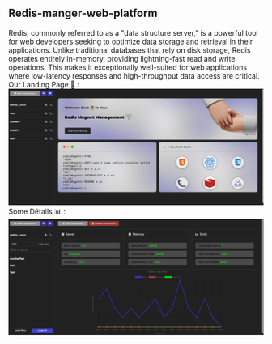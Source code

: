 <h2>Redis-manger-web-platform</h2>
Redis, commonly referred to as a "data structure server," is a powerful tool for web developers seeking to optimize data storage and retrieval in their applications. Unlike traditional databases that rely on disk storage, Redis operates entirely in-memory, providing lightning-fast read and write operations. This makes it exceptionally well-suited for web applications where low-latency responses and high-throughput data access are critical.
<br/>
Our Landing Page 🚀 :
<br/>
<img src='./frontend/src/components/images/redisLandingPage.png'/>
Some Détails 📊 :
<br/>
<img src='./frontend/src/components/images/redisConnectionsDetails.png'/>
